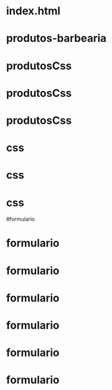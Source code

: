 # index.html
# produtos-barbearia
# produtosCss
# produtosCss
# produtosCss
# css
# css
# css
#formulario
# formulario
# formulario
# formulario
# formulario
# formulario
# formulario
